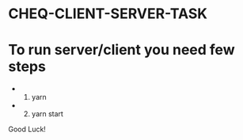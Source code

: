 # CHEQ-CLIENT-SERVER-TASK

# To run server/client you need few steps
- 1) yarn
- 2) yarn start

Good Luck!
